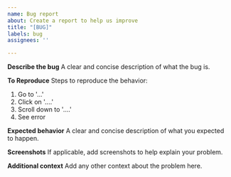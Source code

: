 ```yaml
---
name: Bug report
about: Create a report to help us improve
title: "[BUG]"
labels: bug
assignees: ''

---
```


<!-- GPT Model Prompt
I will provide an issue title, small description and template, and you will create a clear, detailed issue description that follows the template structure. The description will be concise while including all necessary information to understand and address the issue. Format the response according to the provided template fields.

Give the responses always as markdown.
-->


**Describe the bug**
A clear and concise description of what the bug is.

**To Reproduce**
Steps to reproduce the behavior:

1. Go to '...'
2. Click on '....'
3. Scroll down to '....'
4. See error

**Expected behavior**
A clear and concise description of what you expected to happen.

**Screenshots**
If applicable, add screenshots to help explain your problem.

**Additional context**
Add any other context about the problem here.
